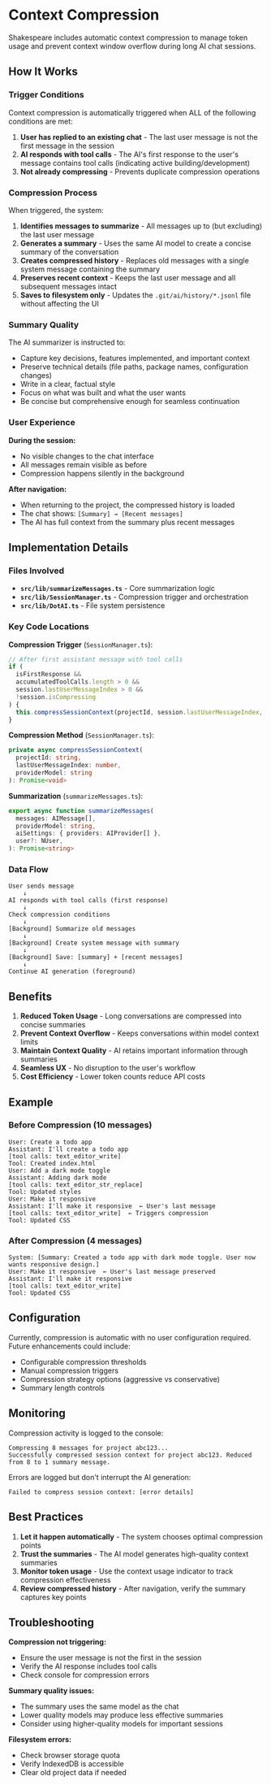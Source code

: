 # Context Compression

Shakespeare includes automatic context compression to manage token usage and prevent context window overflow during long AI chat sessions.

## How It Works

### Trigger Conditions

Context compression is automatically triggered when ALL of the following conditions are met:

1. **User has replied to an existing chat** - The last user message is not the first message in the session
2. **AI responds with tool calls** - The AI's first response to the user's message contains tool calls (indicating active building/development)
3. **Not already compressing** - Prevents duplicate compression operations

### Compression Process

When triggered, the system:

1. **Identifies messages to summarize** - All messages up to (but excluding) the last user message
2. **Generates a summary** - Uses the same AI model to create a concise summary of the conversation
3. **Creates compressed history** - Replaces old messages with a single system message containing the summary
4. **Preserves recent context** - Keeps the last user message and all subsequent messages intact
5. **Saves to filesystem only** - Updates the `.git/ai/history/*.jsonl` file without affecting the UI

### Summary Quality

The AI summarizer is instructed to:
- Capture key decisions, features implemented, and important context
- Preserve technical details (file paths, package names, configuration changes)
- Write in a clear, factual style
- Focus on what was built and what the user wants
- Be concise but comprehensive enough for seamless continuation

### User Experience

**During the session:**
- No visible changes to the chat interface
- All messages remain visible as before
- Compression happens silently in the background

**After navigation:**
- When returning to the project, the compressed history is loaded
- The chat shows: `[Summary] → [Recent messages]`
- The AI has full context from the summary plus recent messages

## Implementation Details

### Files Involved

- **`src/lib/summarizeMessages.ts`** - Core summarization logic
- **`src/lib/SessionManager.ts`** - Compression trigger and orchestration
- **`src/lib/DotAI.ts`** - File system persistence

### Key Code Locations

**Compression Trigger** (`SessionManager.ts`):
```typescript
// After first assistant message with tool calls
if (
  isFirstResponse &&
  accumulatedToolCalls.length > 0 &&
  session.lastUserMessageIndex > 0 &&
  !session.isCompressing
) {
  this.compressSessionContext(projectId, session.lastUserMessageIndex, providerModel);
}
```

**Compression Method** (`SessionManager.ts`):
```typescript
private async compressSessionContext(
  projectId: string,
  lastUserMessageIndex: number,
  providerModel: string
): Promise<void>
```

**Summarization** (`summarizeMessages.ts`):
```typescript
export async function summarizeMessages(
  messages: AIMessage[],
  providerModel: string,
  aiSettings: { providers: AIProvider[] },
  user?: NUser,
): Promise<string>
```

### Data Flow

```
User sends message
    ↓
AI responds with tool calls (first response)
    ↓
Check compression conditions
    ↓
[Background] Summarize old messages
    ↓
[Background] Create system message with summary
    ↓
[Background] Save: [summary] + [recent messages]
    ↓
Continue AI generation (foreground)
```

## Benefits

1. **Reduced Token Usage** - Long conversations are compressed into concise summaries
2. **Prevent Context Overflow** - Keeps conversations within model context limits
3. **Maintain Context Quality** - AI retains important information through summaries
4. **Seamless UX** - No disruption to the user's workflow
5. **Cost Efficiency** - Lower token counts reduce API costs

## Example

### Before Compression (10 messages)
```
User: Create a todo app
Assistant: I'll create a todo app
[tool calls: text_editor_write]
Tool: Created index.html
User: Add a dark mode toggle
Assistant: Adding dark mode
[tool calls: text_editor_str_replace]
Tool: Updated styles
User: Make it responsive
Assistant: I'll make it responsive  ← User's last message
[tool calls: text_editor_write]  ← Triggers compression
Tool: Updated CSS
```

### After Compression (4 messages)
```
System: [Summary: Created a todo app with dark mode toggle. User now wants responsive design.]
User: Make it responsive  ← User's last message preserved
Assistant: I'll make it responsive
[tool calls: text_editor_write]
Tool: Updated CSS
```

## Configuration

Currently, compression is automatic with no user configuration required. Future enhancements could include:

- Configurable compression thresholds
- Manual compression triggers
- Compression strategy options (aggressive vs conservative)
- Summary length controls

## Monitoring

Compression activity is logged to the console:
```
Compressing 8 messages for project abc123...
Successfully compressed session context for project abc123. Reduced from 8 to 1 summary message.
```

Errors are logged but don't interrupt the AI generation:
```
Failed to compress session context: [error details]
```

## Best Practices

1. **Let it happen automatically** - The system chooses optimal compression points
2. **Trust the summaries** - The AI model generates high-quality context summaries
3. **Monitor token usage** - Use the context usage indicator to track compression effectiveness
4. **Review compressed history** - After navigation, verify the summary captures key points

## Troubleshooting

**Compression not triggering:**
- Ensure the user message is not the first in the session
- Verify the AI response includes tool calls
- Check console for compression errors

**Summary quality issues:**
- The summary uses the same model as the chat
- Lower quality models may produce less effective summaries
- Consider using higher-quality models for important sessions

**Filesystem errors:**
- Check browser storage quota
- Verify IndexedDB is accessible
- Clear old project data if needed
